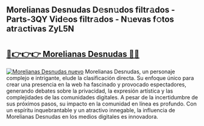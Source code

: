## Morelianas Desnudas D𝚎sn𝚞dos filtr𝚊dos - Parts-3QY Vid𝚎os filtr𝚊dos - N𝚞evas f𝚘tos atr𝚊ctivas ZyL5N

# <h2><a href="http://mb8fos.tromn.icu/?c=Morelianas+Desnudas">🔗👉👉👉 Morelianas Desnudas 🔗🔗</a></h2>

[![Morelianas Desnudas nuevo](https://i.imgur.com/pEAQMta.gif)](http://mb8fos.tromn.icu/?c=Morelianas+Desnudas)
Morelianas Desnudas, un personaje complejo e intrigante, elude la clasificación directa. Su enfoque único para crear una presencia en la web ha fascinado y provocado espectadores, generando debates sobre la privacidad, la expresión artística y las complejidades de las comunidades digitales. A pesar de la incertidumbre de sus próximos pasos, su impacto en la comunidad en línea es profundo. Con un espíritu inquebrantable y un atractivo innegable, la influencia de Morelianas Desnudas en los medios digitales es innovadora.
